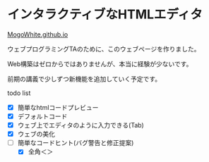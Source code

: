 # インタラクティブなHTMLエディタ

[MogoWhite.github.io](https://MogoWhite.github.io)

ウェブプログラミングTAのために、このウェブページを作りました。

Web構築はゼロからではありませんが、本当に経験が少ないです。

前期の講義で少しずつ新機能を追加していく予定です。

todo list

- [x] 簡単なhtmlコードプレビュー
- [x] デフォルトコード
- [x] ウェブ上でエディタのように入力できる(Tab)
- [x] ウェブの美化
- [ ] 簡単なコードヒント(バグ警告と修正提案)
  - [x] 全角＜＞
